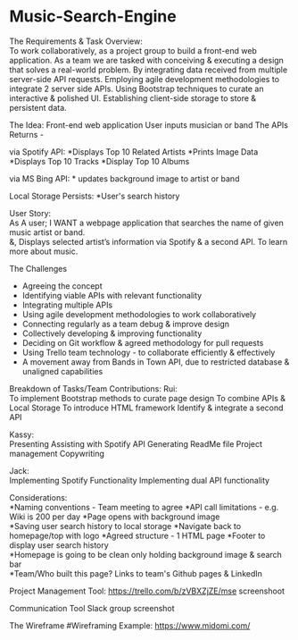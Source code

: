 # Music-Search-Engine
 
The Requirements & Task Overview:  
To work collaboratively, as a project group to build a front-end web application. 
As a team we are tasked with conceiving & executing a design that solves a real-world problem. 
By integrating data received from multiple server-side API requests. 
Employing agile development methodologies to integrate 2 server side APIs. 
Using Bootstrap techniques to curate an interactive & polished UI. 
Establishing client-side storage to store & persistent data.

The Idea: 
Front-end web application
User inputs musician or band
The APIs Returns - 

via Spotify API: 
    *Displays Top 10 Related Artists
    *Prints Image Data
    *Displays Top 10 Tracks 
    *Display Top 10 Albums

via MS Bing API: 
    * updates background image to artist or band 
   

Local Storage Persists: 
    *User's search history 

User Story:  
As A user; 
I WANT a webpage application that searches the name of given music artist or band.  
&, Displays selected artist’s information via Spotify & a second API. 
To learn more about music. 

The Challenges 
* Agreeing the concept  
* Identifying viable APIs with relevant functionality 
* Integrating multiple APIs
* Using agile development methodologies to work collaboratively
* Connecting regularly as a team debug & improve design 
* Collectively developing & improving functionality 
* Deciding on Git workflow & agreed methodology for pull requests
* Using Trello team technology - to collaborate efficiently & effectively
* A movement away from Bands in Town API, due to restricted database & unaligned capabilities

Breakdown of Tasks/Team Contributions: 
Rui:   
To implement Bootstrap methods to curate page design 
To combine APIs & Local Storage 
To introduce HTML framework 
Identify & integrate a second API

Kassy:  
Presenting 
Assisting with Spotify API 
Generating ReadMe file 
Project management 
Copywriting

Jack:  
Implementing Spotify Functionality 
Implementing dual API functionality

Considerations:  
*Naming conventions - Team meeting to agree 
*API call limitations - e.g. Wiki is 200 per day
*Page opens with background image   
*Saving user search history to local storage 
*Navigate back to homepage/top with logo 
*Agreed structure - 1 HTML page 
*Footer to display user search history  
*Homepage is going to be clean only holding background image & search bar  
*Team/Who built this page? Links to team's Github pages & LinkedIn 

Project Management Tool: 
https://trello.com/b/zVBXZjZE/mse 
screenshoot 

Communication Tool 
Slack group screenshot

The Wireframe
#Wireframing Example:  https://www.midomi.com/ 